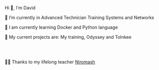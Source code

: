 Hi 👋, I'm David

🔭 I’m currently in Advanced Technician Training Systems and Networks

🌱 I am currently learning Docker and Python language

💼 My current projects are: My training, Odyssey and Tolnkee

<br><br>

👨‍🏫 Thanks to my lifelong teacher <a href=https://github.com/Niromash>Niromash</a>

<!---
KStoums/KStoums is a ✨ special ✨ repository because its `README.md` (this file) appears on your GitHub profile.
You can click the Preview link to take a look at your changes.
--->
